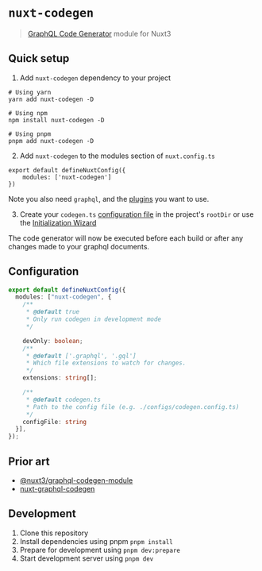 # `nuxt-codegen`

> [GraphQL Code Generator](https://www.graphql-code-generator.com/) module for Nuxt3

## Quick setup
1. Add `nuxt-codegen` dependency to your project
```shell
# Using yarn
yarn add nuxt-codegen -D

# Using npm
npm install nuxt-codegen -D

# Using pnpm 
pnpm add nuxt-codegen -D
```

2. Add `nuxt-codegen` to the modules section of `nuxt.config.ts`

```shell
export default defineNuxtConfig({
    modules: ['nuxt-codegen']
})
```

Note you also need `graphql`, and the [plugins](https://www.graphql-code-generator.com/plugins) you want to use.


3. Create your `codegen.ts` [configuration file](https://the-guild.dev/graphql/codegen/docs/config-reference/codegen-config) in the project's `rootDir` or use the [Initialization Wizard](https://www.graphql-code-generator.com/docs/getting-started/installation#initialization-wizard) 


The code generator will now be executed before each build or after any changes made to your graphql documents.

## Configuration
```ts
export default defineNuxtConfig({
  modules: ["nuxt-codegen", {
    /**
     * @default true
     * Only run codegen in development mode
     */

    devOnly: boolean;
    /**
     * @default ['.graphql', '.gql']
     * Which file extensions to watch for changes.
     */
    extensions: string[];

    /**
     * @default codegen.ts
     * Path to the config file (e.g. ./configs/codegen.config.ts)
     */
    configFile: string
  }],
});
```

## Prior art
- [@nuxt3/graphql-codegen-module
](https://github.com/newbeea/nuxt3-graphql-codegen-module)
- [nuxt-graphql-codegen](https://github.com/lewebsimple/nuxt-graphql-codegen)
## Development
1. Clone this repository
2. Install dependencies using pnpm `pnpm install`
3. Prepare for development using `pnpm dev:prepare`
4. Start development server using `pnpm dev`
